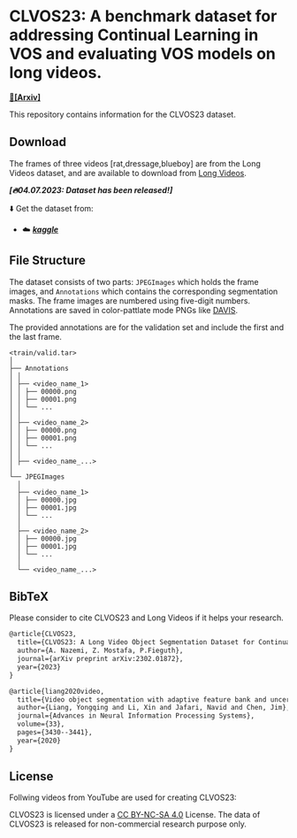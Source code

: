 # CLVOS23: A benchmark dataset for addressing Continual Learning in VOS and evaluating VOS models on long videos. 

**[📄[Arxiv]](https://arxiv.org/abs/2302.01872)**

This repository contains information for the CLVOS23 dataset.


## Download

The frames of three videos [rat,dressage,blueboy] are from the Long Videos dataset, and are available to download from [Long Videos](https://www.kaggle.com/datasets/gvclsu/long-videos).


***[🔥04.07.2023: Dataset has been released!]***

⬇️ Get the dataset from: 

 - ☁️ [***kaggle*** ](https://entuedu-my.sharepoint.com/:f:/g/personal/liuc0058_e_ntu_edu_sg/EjXSfDF7QEZApAVpFJ5rfdABkHCf0k2Va6VDfUy7rpabNw?e=9BVkrz)


## File Structure

The dataset consists of two parts: `JPEGImages` which holds the frame images, and `Annotations` which contains the corresponding segmentation masks. The frame images are numbered using five-digit numbers. Annotations are saved in color-pattlate mode PNGs like [DAVIS](https://davischallenge.org/).

The provided annotations are for the validation set and include the first and the last frame.

```
<train/valid.tar>
│
├── Annotations
│ │ 
│ ├── <video_name_1>
│ │ ├── 00000.png
│ │ ├── 00001.png
│ │ └── ...
│ │ 
│ ├── <video_name_2>
│ │ ├── 00000.png
│ │ ├── 00001.png
│ │ └── ...
│ │ 
│ ├── <video_name_...>
│ 
└── JPEGImages
  │ 
  ├── <video_name_1>
  │ ├── 00000.jpg
  │ ├── 00001.jpg
  │ └── ...
  │ 
  ├── <video_name_2>
  │ ├── 00000.jpg
  │ ├── 00001.jpg
  │ └── ...
  │ 
  └── <video_name_...>

```


## BibTeX
Please consider to cite CLVOS23 and Long Videos if it helps your research.

```latex
@article{CLVOS23,
  title={CLVOS23: A Long Video Object Segmentation Dataset for Continual Learning},
  author={A. Nazemi, Z. Mostafa, P.Fieguth},
  journal={arXiv preprint arXiv:2302.01872},
  year={2023}
}

@article{liang2020video,
  title={Video object segmentation with adaptive feature bank and uncertain-region refinement},
  author={Liang, Yongqing and Li, Xin and Jafari, Navid and Chen, Jim},
  journal={Advances in Neural Information Processing Systems},
  volume={33},
  pages={3430--3441},
  year={2020}
}
```

## License
Follwing videos from YouTube are used for creating CLVOS23:


CLVOS23 is licensed under a [CC BY-NC-SA 4.0](https://creativecommons.org/licenses/by-nc-sa/4.0/) License. The data of CLVOS23 is released for non-commercial research purpose only.
